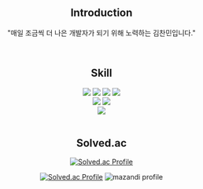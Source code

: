<!--### Hi there 👋

<!--
**simple0710/simple0710** is a ✨ _special_ ✨ repository because its `README.md` (this file) appears on your GitHub profile.

Here are some ideas to get you started:

- 🔭 I’m currently working on ...
- 🌱 I’m currently learning ...
- 👯 I’m looking to collaborate on ...
- 🤔 I’m looking for help with ...
- 💬 Ask me about ...
- 📫 How to reach me: ...
- 😄 Pronouns: ...
- ⚡ Fun fact: ...
-->
<!-- 소개문 -->
<div align="center">
  <h2>Introduction</h2>
  <p>"매일 조금씩 더 나은 개발자가 되기 위해 노력하는 김찬민입니다."</p>
</div>

<br>
<!-- 기술 -->
<div>
  <h2 align="center">Skill</h2>
  <div align="center">
    <img src="https://img.shields.io/badge/React-61DAFB?style=flat&logo=React&logoColor=white"/>
    <img src="https://img.shields.io/badge/HTML-E34F26?style=flat&logo=HTML5&logoColor=white"/>
    <img src="https://img.shields.io/badge/CSS-1572B6?style=flat&logo=CSS3&logoColor=white"/>
    <img src="https://img.shields.io/badge/JavaScript-F7DF1E?style=flat&logo=JavaScript&logoColor=white"/>
  </div>
  <div align="center">
    <img src="https://img.shields.io/badge/Node.js-339933?style=flat&logo=Node.js&logoColor=white"/>
    <img src="https://img.shields.io/badge/Spring-%236DB33F?style=flat&logo=Spring&logoColor=white"/>
  </div>
  <div align="center">
    <img src="https://img.shields.io/badge/Python-3776AB?style=flat&logo=Python&logoColor=white"/>
  </div>
</div>
<br>

<!-- 백준 티어 및 스트릭 -->
<div>
  
<h2 align="center">Solved.ac</h2>
<div align="center">

[![Solved.ac Profile](http://mazassumnida.wtf/api/mini/generate_badge?boj=simple710)](https://solved.ac/simple710)

[![Solved.ac Profile](http://mazassumnida.wtf/api/v2/generate_badge?boj=simple710)](https://solved.ac/profile/simple710)
![mazandi profile](http://mazandi.herokuapp.com/api?handle=simple710&theme=cold)
</div>

